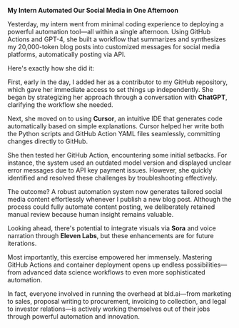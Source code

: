 **My Intern Automated Our Social Media in One Afternoon**

Yesterday, my intern went from minimal coding experience to deploying a powerful automation tool—all within a single afternoon. Using GitHub Actions and GPT-4, she built a workflow that summarizes and synthesizes my 20,000-token blog posts into customized messages for social media platforms, automatically posting via API.

Here's exactly how she did it:

First, early in the day, I added her as a contributor to my GitHub repository, which gave her immediate access to set things up independently. She began by strategizing her approach through a conversation with **ChatGPT**, clarifying the workflow she needed.

Next, she moved on to using **Cursor**, an intuitive IDE that generates code automatically based on simple explanations. Cursor helped her write both the Python scripts and GitHub Action YAML files seamlessly, committing changes directly to GitHub.

She then tested her GitHub Action, encountering some initial setbacks. For instance, the system used an outdated model version and displayed unclear error messages due to API key payment issues. However, she quickly identified and resolved these challenges by troubleshooting effectively.

The outcome? A robust automation system now generates tailored social media content effortlessly whenever I publish a new blog post. Although the process could fully automate content posting, we deliberately retained manual review because human insight remains valuable.

Looking ahead, there's potential to integrate visuals via **Sora** and voice narration through **Eleven Labs**, but these enhancements are for future iterations.

Most importantly, this exercise empowered her immensely. Mastering GitHub Actions and container deployment opens up endless possibilities—from advanced data science workflows to even more sophisticated automation.

In fact, everyone involved in running the overhead at bld.ai—from marketing to sales, proposal writing to procurement, invoicing to collection, and legal to investor relations—is actively working themselves out of their jobs through powerful automation and innovation.

